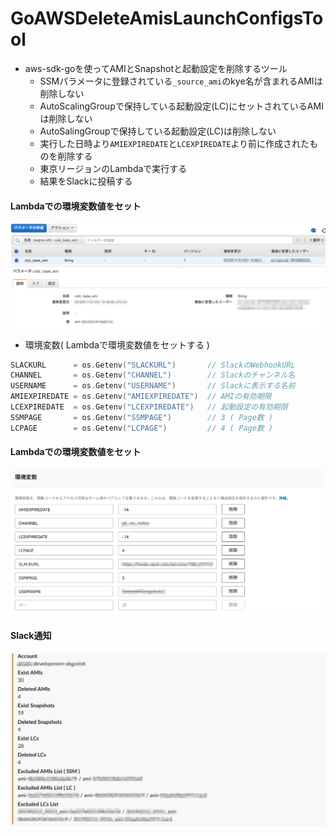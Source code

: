 # GoAWSDeleteAmisLaunchConfigsTool

- aws-sdk-goを使ってAMIとSnapshotと起動設定を削除するツール
  - SSMパラメータに登録されている`_source_ami`のkye名が含まれるAMIは削除しない
  - AutoScalingGroupで保持している起動設定(LC)にセットされているAMIは削除しない
  - AutoSalingGroupで保持している起動設定(LC)は削除しない
  - 実行した日時より`AMIEXPIREDATE`と`LCEXPIREDATE`より前に作成されたものを削除する
  - 東京リージョンのLambdaで実行する
  - 結果をSlackに投稿する

#### Lambdaでの環境変数値をセット

![Alt Text](https://github.com/yhidetoshi/Pictures/raw/master/aws/ssm-params-store.png)



- 環境変数( Lambdaで環境変数値をセットする )
```main.go
SLACKURL      = os.Getenv("SLACKURL")       // SlackのWebhookURL
CHANNEL       = os.Getenv("CHANNEL")        // Slackのチャンネル名
USERNAME      = os.Getenv("USERNAME")       // Slackに表示する名前
AMIEXPIREDATE = os.Getenv("AMIEXPIREDATE")  // AMIの有効期限
LCEXPIREDATE  = os.Getenv("LCEXPIREDATE")   // 起動設定の有効期限
SSMPAGE       = os.Getenv("SSMPAGE")        // 3 ( Page数 )
LCPAGE        = os.Getenv("LCPAGE")         // 4 ( Page数 )
```

#### Lambdaでの環境変数値をセット

![Alt Text](https://github.com/yhidetoshi/Pictures/raw/master/aws/lambda-amideleteAMISnapshotLC.png)


#### Slack通知

![Alt Text](https://github.com/yhidetoshi/Pictures/raw/master/aws/slack-post-deletetool.png)
